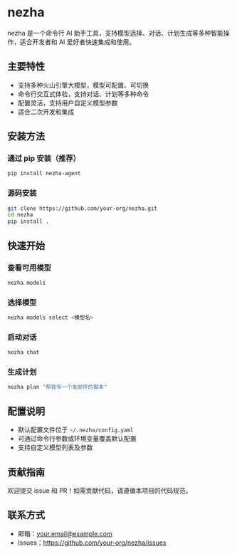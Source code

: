 # nezha

nezha 是一个命令行 AI 助手工具，支持模型选择、对话、计划生成等多种智能操作，适合开发者和 AI 爱好者快速集成和使用。

## 主要特性
- 支持多种火山引擎大模型，模型可配置、可切换
- 命令行交互式体验，支持对话、计划等多种命令
- 配置灵活，支持用户自定义模型参数
- 适合二次开发和集成

## 安装方法

### 通过 pip 安装（推荐）
```bash
pip install nezha-agent
```

### 源码安装
```bash
git clone https://github.com/your-org/nezha.git
cd nezha
pip install .
```

## 快速开始

### 查看可用模型
```bash
nezha models
```

### 选择模型
```bash
nezha models select <模型名>
```

### 启动对话
```bash
nezha chat
```

### 生成计划
```bash
nezha plan "帮我写一个发邮件的脚本"
```

## 配置说明
- 默认配置文件位于 `~/.nezha/config.yaml`
- 可通过命令行参数或环境变量覆盖默认配置
- 支持自定义模型列表及参数

## 贡献指南
欢迎提交 issue 和 PR！如需贡献代码，请遵循本项目的代码规范。

## 联系方式
- 邮箱：your.email@example.com
- Issues：https://github.com/your-org/nezha/issues
